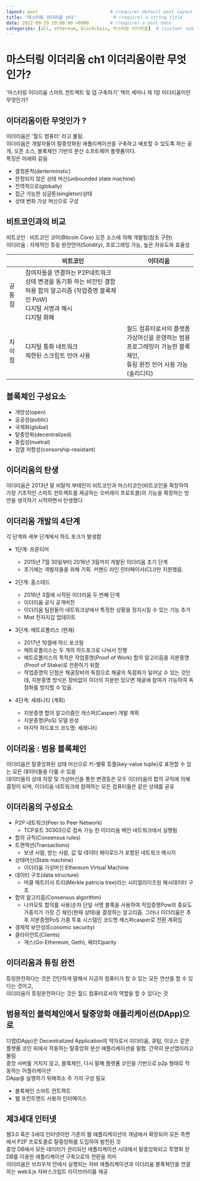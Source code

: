 ```yaml
---
layout: post                           # (require) default post layout
title: "마스터링 이더리움 ch1"              # (require) a string title
date: 2022-09-19 19:00:00 +0900        # (require) a post date
categories: [all, ethereum, blockchain, 마스터링 이더리움]  # (custom) some categories, but makesure these categories already exists inside path of `category/`
---
```


# 마스터링 이더리움 ch1 이더리움이란 무엇인가?
'마스터링 이더리움 스마트 컨트랙트 및 댑 구축하기' 책의 세미나
제 1장 이더리움이란 무엇인가?


## 이더리움이란 무엇인가 ?
이더리움은 '월드 컴퓨터' 라고 불림.   
이더리움은 개발자들이 탈중앙화된 애플리케이션을 구축하고 배포할 수 있도록 하는 공개, 오픈 소스, 블록체인 기반의 분산 소프트웨어 플랫폼이다.    
특징은 아래와 같음
* 결정론적(derterminstic)
* 한정되지 않은 상태 머신(unbounded state machine)
* 전역적으로(globally)
* 접근 가능한 싱글톤(singleton)상태
* 상태 변화 가상 머신으로 구성

## 비트코인과의 비교
비트코인 : 비트코인 코어(Bitcoin Core) 오픈 소스에 의해 개발됨(참조 구현)   
이더리움 : 자체적인 튜링 완전언어(Solidity), 프로그래밍 가능, 높은 자유도와 효율성   

| |비트코인|이더리움|
|---|------|---|
|공통점|참여자들을 연결하는 P2P네트워크<br>상태 변경을 동기화 하는 비잔틴 결함 허용 합의 알고리즘 (작업증명 블록체인 PoW)<br>디지털 서명과 해시<br>디지털 화폐||
|차이점|디지털 통화 네트워크<br>제한된 스크립트 언어 사용|월드 컴퓨터로서의 플랫폼<br>가상머신을 운영하는 범용 프로그래밍이 가능한 블록체인,<br>튜링 완전 언어 사용 가능(솔리디티)|

## 블록체인 구성요소
* 개방성(open)
* 공공성(public)
* 국제화(global)
* 탈중앙화(decentralized)
* 중립성(nuetral)
* 검열 저항성(consorship-resistant)

## 이더리움의 탄생
이더리움은 2013년 말 비탈릭 부테린이 비트코인과 마스터코인(비트코인을 확장하여 가장 기초적인 스마트 컨트랙트를 제공하는 오버레이 프로토콜)의 기능을 확장하는 방안을 생각하기 시작하면서 탄생했다

## 이더리움 개발의 4단계
각 단계와 세부 단계에서 하드 포크가 발생함
* 1단계: 프론티어
  * 2015년 7월 30일부터 2016년 3월까지 개발된 이더리움 초기 단계
  * 초기에는 개발자들을 위해 기획. 커맨드 라인 인터페이서(CLI)만 지원했음.

* 2단계: 홈스테드
  * 2016년 3월에 시작된 이더리움 두 번째 단계
  * 이더리움 공식 공개버전
  * 이더리움 팀원들이 네트워크상에서 특정한 상황을 정지시킬 수 있는 기능 추가
  * Mist 전자지갑 업데이트

* 3단계: 메트로폴리스 (현재)
  * 2017년 10월에 하드 포크됨
  * 메트로폴리스는 두 개의 하드포크로 나눠서 진행
  * 메트로폴리스의 목적은 작업증명(Proof of Work) 합의 알고리듬을 지분증명(Proof of Stake)로 전환하기 위함
  * 작업증명의 단점은 채굴장비의 독점으로 채굴의 독점화가 일어날 수 있는 것인데, 지분증명 방식은 장비없이 이더의 지분만 있으면 채굴에 참여가 가능하여 독점화를 방지할 수 있음.

* 4단계: 세레니티 (계획)
  * 지분증명 합의 알고리즘인 캐스퍼(Casper) 개발 계획
  * 지분증명(PoS) 모델 완성
  * 마지막 하드포크 코드명: 세레니티


## 이더리움 : 범용 블록체인
이더리움은 탈중앙화된 상태 머신으로 키-밸류 튜플(key-value tuple)로 표현할 수 있는 모든 데이터들을 다룰 수 있음   
데이터들의 상태 저장 및 가상머신을 통한 변경등은 모두 이더리움의 합의 규칙에 의해 결정이 되며, 이더리움 네트워크에 참여하는 모든 컴퓨터들은 같은 상태를 공유


## 이더리움의 구성요소
* P2P 네트워크(Peer to Peer Network)
  * TCP포트 30303으로 접속 가능 한 이더리움 메인 네트워크에서 실행됨
* 합의 규칙(Consensus rules)
* 트랜잭션(Transactions)
  * 보낸 사람, 받는 사람, 값 및 데이터 페이로드가 포함된 네트워크 메시지
* 상태머신(State machine)
  * 이더리움 가상머신 Ethereum Virtual Machine
* 데이터 구조(data structure)
  * 머클 패트리샤 트리(Merkle patricia tree)라는 시리얼라이즈된 해시데이터 구조
* 합의 알고리즘(Consensus algorithm)
  * 나카모토 합의를 사용(순차 단일 서명 블록을 사용하여 작업증명Pow의 중요도 가중치가 가장 긴 체인(현재 상태)을 결정하는 알고리즘. 그러나 이더리움은 추후 지분증명PoS 가중 투표 시스템인 코드명 캐스퍼casper로 전환 계획임
* 경제적 보안성(Economic security)
* 클라이언트(Clients)
  * 게스(Go-Ethereum, Geth), 페리티parity


## 이더리움과 튜링 완전
튜링완전하다는 것은 간단하게 말해서 지금의 컴퓨터가 할 수 있는 모든 연산을 할 수 있다는 것이고,   
이더리움이 튜링완전하다는 것은 월드 컴퓨터로서의 역할을 할 수 있다는 것

## 범용적인 블럭체인에서 탈중앙화 애플리케이션(DApp)으로
디앱(DApp)은 Decentralized Application의 약자로서 이더리움, 큐텀, 이오스 같은 플랫폼 코인 위에서 작동하는 탈중앙화 분산 애플리케이션을 말함. 간략히 분산앱이라고 불림     
중앙 서버를 거치지 않고, 블록체인, 다시 말해 플랫폼 코인을 기반으로 p2p 형태로 작동하는 어플리케이션      
DApp을 실행하기 위해최소 주 가지 구성 필요
* 블록체인 스마트 컨트랙트
* 웹 프런트앤드 사용자 인터페이스

## 제3세대 인터넷
웹3.0 혹은 3세대 인터넷이란 기존의 웹 애플리케이션의 개념에서 확장되어 모든 측면에서 P2P 프로토콜로 탈중앙화를 도입하여 발전된 것   
중앙 DB에서 모든 데이터가 관리되던 애플리케이션 시대에서 탈중앙화되고 투명화 된 DB를 이용한 애플리케이션 구축으로의 전환을 의미   
이더리움은 브라우저 안에서 실행되는 자바 애플리케이션과 이더리움 블록체인을 연결하는 web3.js 자바스크립트 라이브러리를 제공